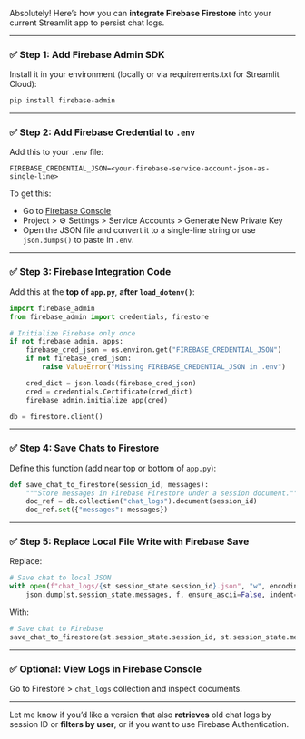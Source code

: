 Absolutely! Here’s how you can **integrate Firebase Firestore** into your current Streamlit app to persist chat logs.

---

### ✅ Step 1: Add Firebase Admin SDK

Install it in your environment (locally or via requirements.txt for Streamlit Cloud):

```bash
pip install firebase-admin
```

---

### ✅ Step 2: Add Firebase Credential to `.env`

Add this to your `.env` file:

```env
FIREBASE_CREDENTIAL_JSON=<your-firebase-service-account-json-as-single-line>
```

To get this:

* Go to [Firebase Console](https://console.firebase.google.com/)
* Project > ⚙️ Settings > Service Accounts > Generate New Private Key
* Open the JSON file and convert it to a single-line string or use `json.dumps()` to paste in `.env`.

---

### ✅ Step 3: Firebase Integration Code

Add this at the **top of `app.py`**, **after `load_dotenv()`**:

```python
import firebase_admin
from firebase_admin import credentials, firestore

# Initialize Firebase only once
if not firebase_admin._apps:
    firebase_cred_json = os.environ.get("FIREBASE_CREDENTIAL_JSON")
    if not firebase_cred_json:
        raise ValueError("Missing FIREBASE_CREDENTIAL_JSON in .env")

    cred_dict = json.loads(firebase_cred_json)
    cred = credentials.Certificate(cred_dict)
    firebase_admin.initialize_app(cred)

db = firestore.client()
```

---

### ✅ Step 4: Save Chats to Firestore

Define this function (add near top or bottom of `app.py`):

```python
def save_chat_to_firestore(session_id, messages):
    """Store messages in Firebase Firestore under a session document."""
    doc_ref = db.collection("chat_logs").document(session_id)
    doc_ref.set({"messages": messages})
```

---

### ✅ Step 5: Replace Local File Write with Firebase Save

Replace:

```python
# Save chat to local JSON
with open(f"chat_logs/{st.session_state.session_id}.json", "w", encoding="utf-8") as f:
    json.dump(st.session_state.messages, f, ensure_ascii=False, indent=2)
```

With:

```python
# Save chat to Firebase
save_chat_to_firestore(st.session_state.session_id, st.session_state.messages)
```

---

### ✅ Optional: View Logs in Firebase Console

Go to Firestore > `chat_logs` collection and inspect documents.

---

Let me know if you’d like a version that also **retrieves** old chat logs by session ID or **filters by user**, or if you want to use Firebase Authentication.
